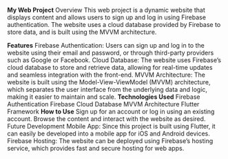 **My Web Project**
Overview
This web project is a dynamic website that displays content and allows users to sign up and log in using Firebase authentication. The website uses a cloud database provided by Firebase to store data, and is built using the MVVM architecture.

**Features**
Firebase Authentication: Users can sign up and log in to the website using their email and password, or through third-party providers such as Google or Facebook.
Cloud Database: The website uses Firebase’s cloud database to store and retrieve data, allowing for real-time updates and seamless integration with the front-end.
MVVM Architecture: The website is built using the Model-View-ViewModel (MVVM) architecture, which separates the user interface from the underlying data and logic, making it easier to maintain and scale.
**Technologies Used**
Firebase Authentication
Firebase Cloud Database
MVVM Architecture
Flutter Framework
**How to Use**
Sign up for an account or log in using an existing account.
Browse the content and interact with the website as desired.
Future Development
Mobile App: Since this project is built using Flutter, it can easily be developed into a mobile app for iOS and Android devices.
Firebase Hosting: The website can be deployed using Firebase’s hosting service, which provides fast and secure hosting for web apps.
